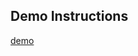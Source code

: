 ## Demo Instructions

[demo](https://cnd-java-workshop-v1.pal.pivotal.io/unit/going-cloud-native/demo.html)
